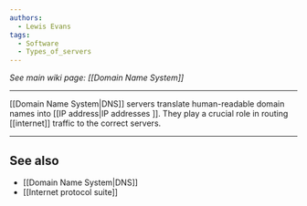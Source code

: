 ```yaml
---
authors: 
  - Lewis Evans
tags:
  - Software
  - Types_of_servers
---
```

*See main wiki page: [[Domain Name System]]*
___
[[Domain Name System|DNS]] servers translate human-readable domain names into [[IP address|IP addresses ]]. They play a crucial role in routing [[internet]] traffic to the correct servers.

___
## See also
- [[Domain Name System|DNS]]
- [[Internet protocol suite]]